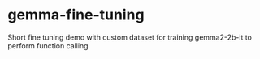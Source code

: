 # gemma-fine-tuning
Short fine tuning demo with custom dataset for training gemma2-2b-it to perform function calling 
